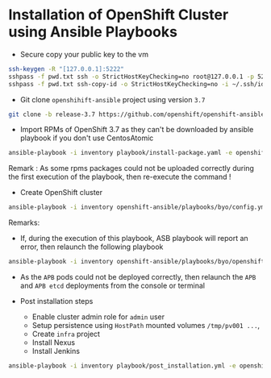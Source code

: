 # Installation of OpenShift Cluster using Ansible Playbooks


- Secure copy your public key to the vm
```bash
ssh-keygen -R "[127.0.0.1]:5222"
sshpass -f pwd.txt ssh -o StrictHostKeyChecking=no root@127.0.0.1 -p 5222 "mkdir ~/.ssh && chmod 700 ~/.ssh && touch ~/.ssh/authorized_keys && chmod 600 ~/.ssh/authorized_keys"
sshpass -f pwd.txt ssh-copy-id -o StrictHostKeyChecking=no -i ~/.ssh/id_rsa.pub root@127.0.0.1 -p 5222
```

- Git clone `openshihift-ansible` project using version `3.7`
```bash
git clone -b release-3.7 https://github.com/openshift/openshift-ansible.git
```

- Import RPMs of OpenShift 3.7 as they can't be downloaded by ansible playbook if you don't use CentosAtomic
```bash
ansible-playbook -i inventory playbook/install-package.yaml -e openshift_node=masters
```

Remark : As some rpms packages could not be uploaded correctly during the first execution of the playbook, then re-execute the command !

- Create OpenShift cluster
```bash
ansible-playbook -i inventory openshift-ansible/playbooks/byo/config.yml
```

Remarks:
  - If, during the execution of this playbook, ASB playbook will report an error, then relaunch the following playbook
  ```bash
  ansible-playbook -i inventory openshift-ansible/playbooks/byo/openshift-cluster/service-catalog.yml
  ```
  - As the `APB` pods could not be deployed correctly, then relaunch the `APB` and `APB etcd` deployments from the console or terminal

- Post installation steps 

  - Enable cluster admin role for `admin` user
  - Setup persistence using `HostPath` mounted volumes `/tmp/pv001 ...`, 
  - Create `infra` project
  - Install Nexus
  - Install Jenkins  
  
```bash
ansible-playbook -i inventory playbook/post_installation.yml -e openshift_node=masters
```
